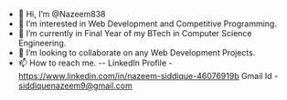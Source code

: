 - 👋 Hi, I’m @Nazeem838
- 👀 I’m interested in Web Development and Competitive Programming.
- 🌱 I’m currently in Final Year of my BTech in Computer Science Engineering.
- 💞️ I’m looking to collaborate on any Web Development Projects.
- 📫 How to reach me. -- LinkedIn Profile - https://www.linkedin.com/in/nazeem-siddique-46076919b Gmail Id - siddiquenazeem9@gmail.com

<!---
Nazeem838/Nazeem838 is a ✨ special ✨ repository because its `README.md` (this file) appears on your GitHub profile.
You can click the Preview link to take a look at your changes.
--->
